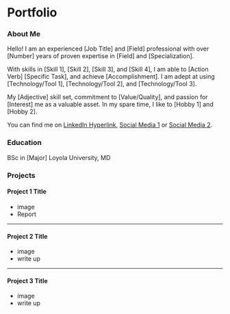 # Portfolio

### About Me 

Hello! I am an experienced [Job Title] and [Field] professional with over [Number] years of proven expertise in [Field] and [Specialization]. 

With skills in [Skill 1], [Skill 2], [Skill 3], and [Skill 4], I am able to [Action Verb] [Specific Task], and achieve [Accomplishment]. I am adept at using [Technology/Tool 1], [Technology/Tool 2], and [Technology/Tool 3]. 

My [Adjective] skill set, commitment to [Value/Quality], and passion for [Interest] me as a valuable asset.  In my spare time, I like to [Hobby 1] and [Hobby 2]. 

You can find me on [LinkedIn Hyperlink](), [Social Media 1]() or [Social Media 2]().

### Education 
BSc in [Major]
Loyola University, MD

### Projects

#### Project 1 Title
 - image
 - Report

***
#### Project 2 Title
 - image
 - write up

***
#### Project 3 Title
 - image
 - write up
